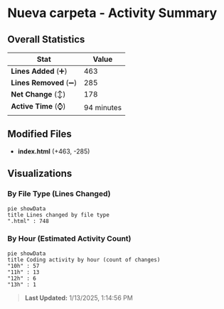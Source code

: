 # Nueva carpeta - Activity Summary 

## Overall Statistics

| Stat                   | Value                                                             |
| ---------------------- | ----------------------------------------------------------------- |
| **Lines Added** (➕)   | 463                                          |
| **Lines Removed** (➖) | 285                                        |
| **Net Change** (↕)    | 178                |
| **Active Time** (⌚)   | 94 minutes |


## Modified Files
- **index.html** (+463, -285)

## Visualizations

### By File Type (Lines Changed)

```mermaid
pie showData
title Lines changed by file type
".html" : 748
```

### By Hour (Estimated Activity Count)

```mermaid
pie showData
title Coding activity by hour (count of changes)
"10h" : 57
"11h" : 13
"12h" : 6
"13h" : 1
```


> **Last Updated:** 1/13/2025, 1:14:56 PM